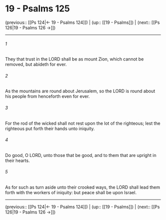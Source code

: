 # 19 - Psalms 125

(previous:: [[Ps 124|← 19 - Psalms 124]]) | (up:: [[19 - Psalms]]) | (next:: [[Ps 126|19 - Psalms 126 →]])

***


###### 1 
They that trust in the LORD shall be as mount Zion, which cannot be removed, but abideth for ever. 

###### 2 
As the mountains are round about Jerusalem, so the LORD is round about his people from henceforth even for ever. 

###### 3 
For the rod of the wicked shall not rest upon the lot of the righteous; lest the righteous put forth their hands unto iniquity. 

###### 4 
Do good, O LORD, unto those that be good, and to them that are upright in their hearts. 

###### 5 
As for such as turn aside unto their crooked ways, the LORD shall lead them forth with the workers of iniquity: but peace shall be upon Israel.

***

(previous:: [[Ps 124|← 19 - Psalms 124]]) | (up:: [[19 - Psalms]]) | (next:: [[Ps 126|19 - Psalms 126 →]])
